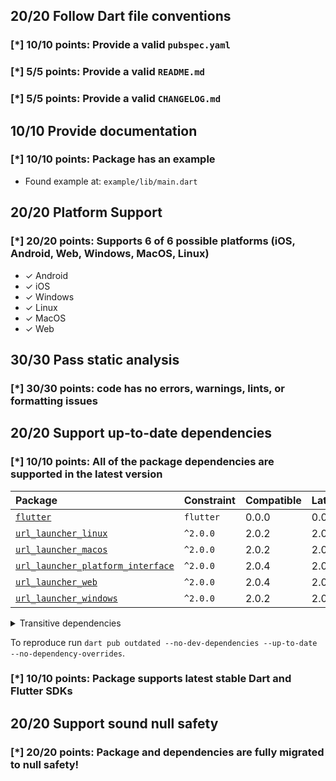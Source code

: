 ## 20/20 Follow Dart file conventions

### [*] 10/10 points: Provide a valid `pubspec.yaml`


### [*] 5/5 points: Provide a valid `README.md`


### [*] 5/5 points: Provide a valid `CHANGELOG.md`


## 10/10 Provide documentation

### [*] 10/10 points: Package has an example

* Found example at: `example/lib/main.dart`

## 20/20 Platform Support

### [*] 20/20 points: Supports 6 of 6 possible platforms (**iOS**, **Android**, **Web**, **Windows**, **MacOS**, **Linux**)

* ✓ Android
* ✓ iOS
* ✓ Windows
* ✓ Linux
* ✓ MacOS
* ✓ Web

## 30/30 Pass static analysis

### [*] 30/30 points: code has no errors, warnings, lints, or formatting issues


## 20/20 Support up-to-date dependencies

### [*] 10/10 points: All of the package dependencies are supported in the latest version

|Package|Constraint|Compatible|Latest|
|:-|:-|:-|:-|
|[`flutter`]|`flutter`|0.0.0|0.0.0|
|[`url_launcher_linux`]|`^2.0.0`|2.0.2|2.0.2|
|[`url_launcher_macos`]|`^2.0.0`|2.0.2|2.0.2|
|[`url_launcher_platform_interface`]|`^2.0.0`|2.0.4|2.0.4|
|[`url_launcher_web`]|`^2.0.0`|2.0.4|2.0.4|
|[`url_launcher_windows`]|`^2.0.0`|2.0.2|2.0.2|

<details><summary>Transitive dependencies</summary>

|Package|Constraint|Compatible|Latest|
|:-|:-|:-|:-|
|[`characters`]|-|1.2.0|1.2.0|
|[`collection`]|-|1.15.0|1.15.0|
|[`flutter_web_plugins`]|-|0.0.0|0.0.0|
|[`js`]|-|0.6.3|0.6.3|
|[`meta`]|-|1.7.0|1.7.0|
|[`sky_engine`]|-|0.0.99|0.0.99|
|[`typed_data`]|-|1.3.0|1.3.0|
|[`vector_math`]|-|2.1.1|2.1.1|
</details>

To reproduce run `dart pub outdated --no-dev-dependencies --up-to-date --no-dependency-overrides`.

[`flutter`]: https://pub.dev/packages/flutter
[`url_launcher_linux`]: https://pub.dev/packages/url_launcher_linux
[`url_launcher_macos`]: https://pub.dev/packages/url_launcher_macos
[`url_launcher_platform_interface`]: https://pub.dev/packages/url_launcher_platform_interface
[`url_launcher_web`]: https://pub.dev/packages/url_launcher_web
[`url_launcher_windows`]: https://pub.dev/packages/url_launcher_windows
[`characters`]: https://pub.dev/packages/characters
[`collection`]: https://pub.dev/packages/collection
[`flutter_web_plugins`]: https://pub.dev/packages/flutter_web_plugins
[`js`]: https://pub.dev/packages/js
[`meta`]: https://pub.dev/packages/meta
[`sky_engine`]: https://pub.dev/packages/sky_engine
[`typed_data`]: https://pub.dev/packages/typed_data
[`vector_math`]: https://pub.dev/packages/vector_math


### [*] 10/10 points: Package supports latest stable Dart and Flutter SDKs


## 20/20 Support sound null safety

### [*] 20/20 points: Package and dependencies are fully migrated to null safety!
